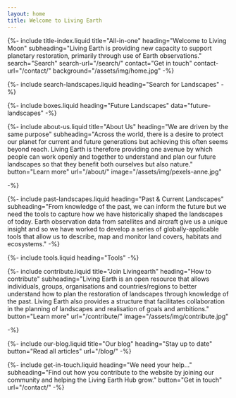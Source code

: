 ```yaml
---
layout: home
title: Welcome to Living Earth
---
```


{%-
        include title-index.liquid
        title="All-in-one"
        heading="Welcome to Living Moon"
        subheading="Living Earth is providing new capacity to support planetary restoration, primarily through use of Earth observations."
        search="Search" search-url="/search/"
        contact="Get in touch" contact-url="/contact/"
        background="/assets/img/home.jpg"
-%}

{%-
        include search-landscapes.liquid
        heading="Search for Landscapes"
-%}

{%-
        include boxes.liquid
        heading="Future Landscapes"
        data="future-landscapes"
-%}

{%-
        include about-us.liquid
        title="About Us"
        heading="We are driven by the same purpose"
        subheading="Across the world, there is a desire to protect our planet for current and future generations but achieving this often seems beyond reach. Living Earth is therefore providing one avenue by which people can work openly and together to understand and plan our future landscapes so that they benefit both ourselves but also nature."
        button="Learn more" url="/about/"
        image="/assets/img/pexels-anne.jpg"

-%}

{%-
        include past-landscapes.liquid
        heading="Past & Current Landscapes"
        subheading="From knowledge of the past, we can inform the future but we need the tools to capture how we have historically shaped the landscapes of today. Earth observation data from satellites and aircraft give us a unique insight and so we have worked to develop a series of globally-applicable tools that allow us to describe, map and monitor land covers, habitats and ecosystems."
-%}

{%-
        include tools.liquid
        heading="Tools"
-%}

{%-
        include contribute.liquid
        title="Join Livingearth"
        heading="How to contribute"
        subheading="Living Earth is an open resource that allows individuals, groups, organisations and countries/regions to better understand how to plan the restoration of landscapes through knowledge of the past. Living Earth also provides a structure that facilitates collaboration in the planning of landscapes and realisation of goals and ambitions."
        button="Learn more" url="/contribute/"
        image="/assets/img/contribute.jpg"

-%}

{%-
        include our-blog.liquid
        title="Our blog"
        heading="Stay up to date"
        button="Read all articles" url="/blog/"
-%}

{%-
        include get-in-touch.liquid
        heading="We need your help&hellip;"
        subheading="Find out how you contribute to the website by joining our community and helping the Living Earth Hub grow."
        button="Get in touch" url="/contact/"
-%}
